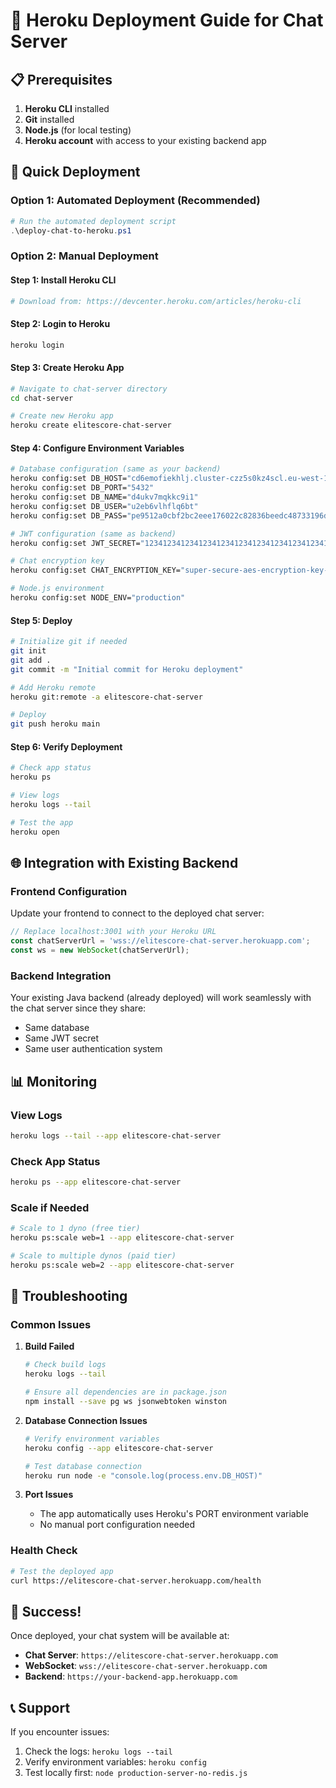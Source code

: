 # 🚀 Heroku Deployment Guide for Chat Server

## 📋 Prerequisites

1. **Heroku CLI** installed
2. **Git** installed
3. **Node.js** (for local testing)
4. **Heroku account** with access to your existing backend app

## 🔧 Quick Deployment

### Option 1: Automated Deployment (Recommended)
```powershell
# Run the automated deployment script
.\deploy-chat-to-heroku.ps1
```

### Option 2: Manual Deployment

#### Step 1: Install Heroku CLI
```bash
# Download from: https://devcenter.heroku.com/articles/heroku-cli
```

#### Step 2: Login to Heroku
```bash
heroku login
```

#### Step 3: Create Heroku App
```bash
# Navigate to chat-server directory
cd chat-server

# Create new Heroku app
heroku create elitescore-chat-server
```

#### Step 4: Configure Environment Variables
```bash
# Database configuration (same as your backend)
heroku config:set DB_HOST="cd6emofiekhlj.cluster-czz5s0kz4scl.eu-west-1.rds.amazonaws.com"
heroku config:set DB_PORT="5432"
heroku config:set DB_NAME="d4ukv7mqkkc9i1"
heroku config:set DB_USER="u2eb6vlhflq6bt"
heroku config:set DB_PASS="pe9512a0cbf2bc2eee176022c82836beedc48733196d06484e5dc69e2754f5a79"

# JWT configuration (same as backend)
heroku config:set JWT_SECRET="12341234123412341234123412341234123412341234"

# Chat encryption key
heroku config:set CHAT_ENCRYPTION_KEY="super-secure-aes-encryption-key-32"

# Node.js environment
heroku config:set NODE_ENV="production"
```

#### Step 5: Deploy
```bash
# Initialize git if needed
git init
git add .
git commit -m "Initial commit for Heroku deployment"

# Add Heroku remote
heroku git:remote -a elitescore-chat-server

# Deploy
git push heroku main
```

#### Step 6: Verify Deployment
```bash
# Check app status
heroku ps

# View logs
heroku logs --tail

# Test the app
heroku open
```

## 🌐 Integration with Existing Backend

### Frontend Configuration
Update your frontend to connect to the deployed chat server:

```javascript
// Replace localhost:3001 with your Heroku URL
const chatServerUrl = 'wss://elitescore-chat-server.herokuapp.com';
const ws = new WebSocket(chatServerUrl);
```

### Backend Integration
Your existing Java backend (already deployed) will work seamlessly with the chat server since they share:
- Same database
- Same JWT secret
- Same user authentication system

## 📊 Monitoring

### View Logs
```bash
heroku logs --tail --app elitescore-chat-server
```

### Check App Status
```bash
heroku ps --app elitescore-chat-server
```

### Scale if Needed
```bash
# Scale to 1 dyno (free tier)
heroku ps:scale web=1 --app elitescore-chat-server

# Scale to multiple dynos (paid tier)
heroku ps:scale web=2 --app elitescore-chat-server
```

## 🔧 Troubleshooting

### Common Issues

1. **Build Failed**
   ```bash
   # Check build logs
   heroku logs --tail
   
   # Ensure all dependencies are in package.json
   npm install --save pg ws jsonwebtoken winston
   ```

2. **Database Connection Issues**
   ```bash
   # Verify environment variables
   heroku config --app elitescore-chat-server
   
   # Test database connection
   heroku run node -e "console.log(process.env.DB_HOST)"
   ```

3. **Port Issues**
   - The app automatically uses Heroku's PORT environment variable
   - No manual port configuration needed

### Health Check
```bash
# Test the deployed app
curl https://elitescore-chat-server.herokuapp.com/health
```

## 🎉 Success!

Once deployed, your chat system will be available at:
- **Chat Server**: `https://elitescore-chat-server.herokuapp.com`
- **WebSocket**: `wss://elitescore-chat-server.herokuapp.com`
- **Backend**: `https://your-backend-app.herokuapp.com`

## 📞 Support

If you encounter issues:
1. Check the logs: `heroku logs --tail`
2. Verify environment variables: `heroku config`
3. Test locally first: `node production-server-no-redis.js`
